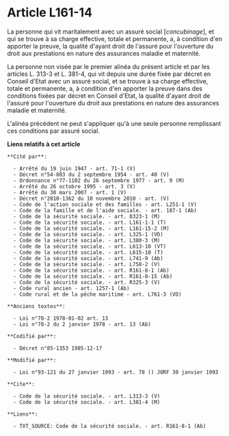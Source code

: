# Article L161-14

La personne qui vit maritalement avec un assuré social [*concubinage*], et qui se trouve à sa charge effective, totale et
permanente, a, à condition d'en apporter la preuve, la qualité d'ayant droit de l'assuré pour l'ouverture du droit aux
prestations en nature des assurances maladie et maternité. 

La personne non visée par le premier alinéa du présent article et par les articles L. 313-3 et L. 381-4, qui vit depuis une
durée fixée par décret en Conseil d'Etat avec un assuré social, et se trouve à sa charge effective, totale et permanente, a,
à condition d'en apporter la preuve dans des conditions fixées par décret en Conseil d'Etat, la qualité d'ayant droit de
l'assuré pour l'ouverture du droit aux prestations en nature des assurances maladie et maternité.

L'alinéa précédent ne peut s'appliquer qu'à une seule personne remplissant ces conditions par assuré social.

**Liens relatifs à cet article**

	**Cité par**:

	  - Arrêté du 19 juin 1947 - art. 71-1 (V)
	  - Décret n°54-883 du 2 septembre 1954 - art. 40 (V)
	  - Ordonnance n°77-1102 du 26 septembre 1977 - art. 9 (M)
	  - Arrêté du 26 octobre 1995 - art. 3 (V)
	  - Arrêté du 30 mars 2007 - art. 1 (V)
	  - Décret n°2010-1362 du 10 novembre 2010 - art. (V)
	  - Code de l'action sociale et des familles - art. L251-1 (V)
	  - Code de la famille et de l'aide sociale. - art. 187-1 (Ab)
	  - Code de la sécurité sociale. - art. D323-1 (M)
	  - Code de la sécurité sociale. - art. L161-1-1 (T)
	  - Code de la sécurité sociale. - art. L161-15-2 (M)
	  - Code de la sécurité sociale. - art. L325-1 (VD)
	  - Code de la sécurité sociale. - art. L380-3 (M)
	  - Code de la sécurité sociale. - art. L613-10 (VT)
	  - Code de la sécurité sociale. - art. L615-10 (T)
	  - Code de la sécurité sociale. - art. L741-9 (Ab)
	  - Code de la sécurité sociale. - art. L758-2 (V)
	  - Code de la sécurité sociale. - art. R161-8-1 (Ab)
	  - Code de la sécurité sociale. - art. R161-8-15 (Ab)
	  - Code de la sécurité sociale. - art. R325-3 (V)
	  - Code rural ancien - art. 1257-1 (Ab)
	  - Code rural et de la pêche maritime - art. L761-3 (VD)

	**Anciens textes**:

	  - Loi n°78-2 1978-01-02 art. 13
	  - Loi n°78-2 du 2 janvier 1978 - art. 13 (Ab)

	**Codifié par**:

	  - Décret n°85-1353 1985-12-17

	**Modifié par**:

	  - Loi n°93-121 du 27 janvier 1993 - art. 78 () JORF 30 janvier 1993

	**Cite**:

	  - Code de la sécurité sociale. - art. L313-3 (V)
	  - Code de la sécurité sociale. - art. L381-4 (M)

	**Liens**:

	  - TXT_SOURCE: Code de la sécurité sociale. - art. R161-8-1 (Ab)
